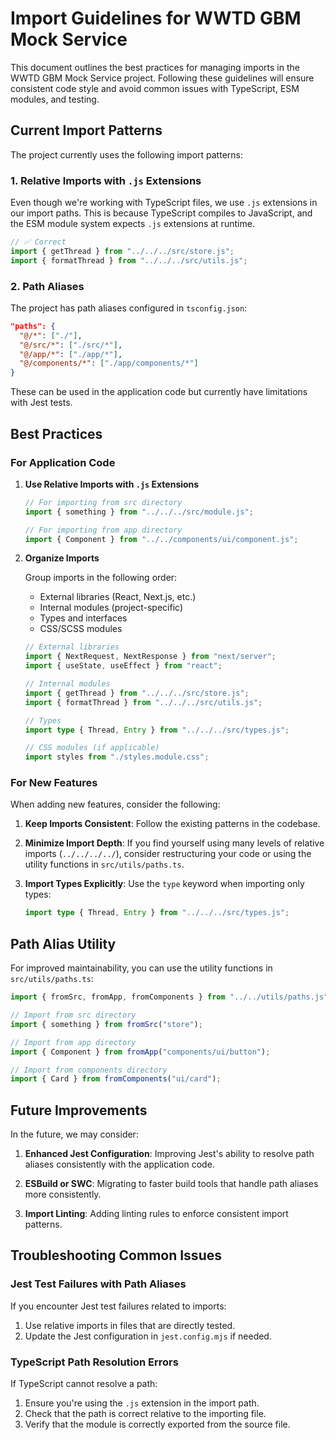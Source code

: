 # Import Guidelines for WWTD GBM Mock Service

This document outlines the best practices for managing imports in the WWTD GBM Mock Service project. Following these guidelines will ensure consistent code style and avoid common issues with TypeScript, ESM modules, and testing.

## Current Import Patterns

The project currently uses the following import patterns:

### 1. Relative Imports with `.js` Extensions

Even though we're working with TypeScript files, we use `.js` extensions in our import paths. This is because TypeScript compiles to JavaScript, and the ESM module system expects `.js` extensions at runtime.

```typescript
// ✅ Correct
import { getThread } from "../../../src/store.js";
import { formatThread } from "../../../src/utils.js";
```

### 2. Path Aliases

The project has path aliases configured in `tsconfig.json`:

```json
"paths": {
  "@/*": ["./"],
  "@/src/*": ["./src/*"],
  "@/app/*": ["./app/*"],
  "@/components/*": ["./app/components/*"]
}
```

These can be used in the application code but currently have limitations with Jest tests.

## Best Practices

### For Application Code

1. **Use Relative Imports with `.js` Extensions**

   ```typescript
   // For importing from src directory
   import { something } from "../../../src/module.js";
   
   // For importing from app directory
   import { Component } from "../../components/ui/component.js";
   ```

2. **Organize Imports**

   Group imports in the following order:
   - External libraries (React, Next.js, etc.)
   - Internal modules (project-specific)
   - Types and interfaces
   - CSS/SCSS modules

   ```typescript
   // External libraries
   import { NextRequest, NextResponse } from "next/server";
   import { useState, useEffect } from "react";
   
   // Internal modules
   import { getThread } from "../../../src/store.js";
   import { formatThread } from "../../../src/utils.js";
   
   // Types
   import type { Thread, Entry } from "../../../src/types.js";
   
   // CSS modules (if applicable)
   import styles from "./styles.module.css";
   ```

### For New Features

When adding new features, consider the following:

1. **Keep Imports Consistent**: Follow the existing patterns in the codebase.

2. **Minimize Import Depth**: If you find yourself using many levels of relative imports (`../../../../`), consider restructuring your code or using the utility functions in `src/utils/paths.ts`.

3. **Import Types Explicitly**: Use the `type` keyword when importing only types:

   ```typescript
   import type { Thread, Entry } from "../../../src/types.js";
   ```

## Path Alias Utility

For improved maintainability, you can use the utility functions in `src/utils/paths.ts`:

```typescript
import { fromSrc, fromApp, fromComponents } from "../../utils/paths.js";

// Import from src directory
import { something } from fromSrc("store");

// Import from app directory
import { Component } from fromApp("components/ui/button");

// Import from components directory
import { Card } from fromComponents("ui/card");
```

## Future Improvements

In the future, we may consider:

1. **Enhanced Jest Configuration**: Improving Jest's ability to resolve path aliases consistently with the application code.

2. **ESBuild or SWC**: Migrating to faster build tools that handle path aliases more consistently.

3. **Import Linting**: Adding linting rules to enforce consistent import patterns.

## Troubleshooting Common Issues

### Jest Test Failures with Path Aliases

If you encounter Jest test failures related to imports:

1. Use relative imports in files that are directly tested.
2. Update the Jest configuration in `jest.config.mjs` if needed.

### TypeScript Path Resolution Errors

If TypeScript cannot resolve a path:

1. Ensure you're using the `.js` extension in the import path.
2. Check that the path is correct relative to the importing file.
3. Verify that the module is correctly exported from the source file.
